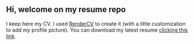 ## Hi, welcome on my resume repo
I keep here my CV. I used [RenderCV](https://github.com/sinaatalay/rendercv) to create it 
(with a little customization to add my profile picture). You can download my latest resume 
[clicking this link](https://github.com/kael-k/resume/releases/download/latest/resume.pdf).